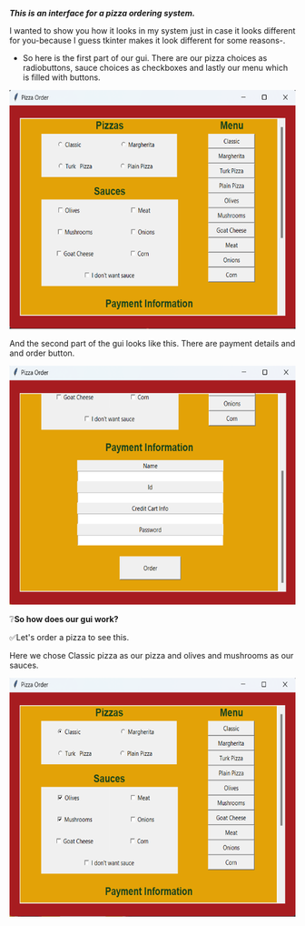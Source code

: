 ***This is an interface for a pizza ordering system.***

I wanted to show you how it looks in my system just in case it looks different for you-because I guess tkinter makes it look different for some reasons-.

- So here is the first part of our gui. There are our pizza choices as radiobuttons, sauce choices as checkboxes and lastly our menu which is filled with buttons.

<img src= "./images/page1.png" width =598 height=420>

And the second part of the gui looks like this. There are payment details and and order button.

<img src= "./images/page2.png" width =598 height=420>

❔**So how does our gui work?** 

✅Let's order a pizza to see this.

Here we chose Classic pizza as our pizza and olives and mushrooms as our sauces.

<img src= "./images/order1.png" width =598 height=420>











